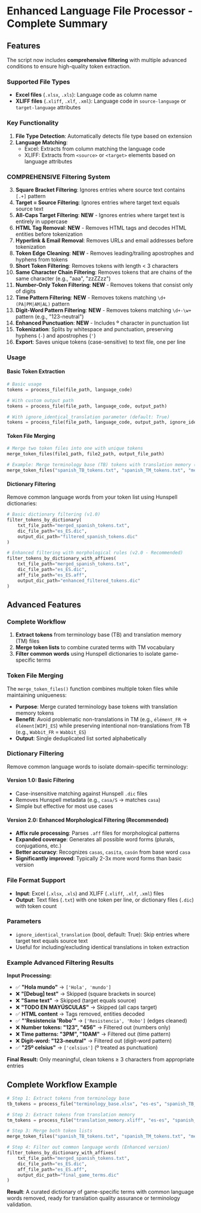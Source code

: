 # Enhanced Language File Processor - Complete Summary

## Features

The script now includes **comprehensive filtering** with multiple advanced conditions to ensure high-quality token extraction.

### Supported File Types
- **Excel files** (`.xlsx`, `.xls`): Language code as column name
- **XLIFF files** (`.xliff`, `.xlf`, `.xml`): Language code in `source-language` or `target-language` attributes

### Key Functionality
1. **File Type Detection**: Automatically detects file type based on extension
2. **Language Matching**: 
   - Excel: Extracts from column matching the language code
   - XLIFF: Extracts from `<source>` or `<target>` elements based on language attributes

### **COMPREHENSIVE Filtering System**
3. **Square Bracket Filtering**: Ignores entries where source text contains `[.+]` pattern
4. **Target = Source Filtering**: Ignores entries where target text equals source text
5. **All-Caps Target Filtering**: **NEW** - Ignores entries where target text is entirely in uppercase
6. **HTML Tag Removal**: **NEW** - Removes HTML tags and decodes HTML entities before tokenization
7. **Hyperlink & Email Removal**: Removes URLs and email addresses before tokenization
8. **Token Edge Cleaning**: **NEW** - Removes leading/trailing apostrophes and hyphens from tokens
9. **Short Token Filtering**: Removes tokens with length < 3 characters
10. **Same Character Chain Filtering**: Removes tokens that are chains of the same character (e.g., "aaa", "zzZZzz")
11. **Number-Only Token Filtering**: **NEW** - Removes tokens that consist only of digits
12. **Time Pattern Filtering**: **NEW** - Removes tokens matching `\d+(PA|PM|AM|AL)` pattern
13. **Digit-Word Pattern Filtering**: **NEW** - Removes tokens matching `\d+-\w+` pattern (e.g., "123-neutral")
14. **Enhanced Punctuation**: **NEW** - Includes º character in punctuation list
15. **Tokenization**: Splits by whitespace and punctuation, preserving hyphens (`-`) and apostrophes (`'`)
16. **Export**: Saves unique tokens (case-sensitive) to text file, one per line

### Usage

#### Basic Token Extraction
```python
# Basic usage
tokens = process_file(file_path, language_code)

# With custom output path
tokens = process_file(file_path, language_code, output_path)

# With ignore_identical_translation parameter (default: True)
tokens = process_file(file_path, language_code, output_path, ignore_identical_translation=False)
```

#### Token File Merging
```python
# Merge two token files into one with unique tokens
merge_token_files(file1_path, file2_path, output_file_path)

# Example: Merge terminology base (TB) tokens with translation memory (TM) tokens
merge_token_files("spanish_TB_tokens.txt", "spanish_TM_tokens.txt", "merged_spanish_tokens.txt")
```

#### Dictionary Filtering
Remove common language words from your token list using Hunspell dictionaries:

```python
# Basic dictionary filtering (v1.0)
filter_tokens_by_dictionary(
    txt_file_path="merged_spanish_tokens.txt",
    dic_file_path="es_ES.dic", 
    output_dic_path="filtered_spanish_tokens.dic"
)

# Enhanced filtering with morphological rules (v2.0 - Recommended)
filter_tokens_by_dictionary_with_affixes(
    txt_file_path="merged_spanish_tokens.txt",
    dic_file_path="es_ES.dic",
    aff_file_path="es_ES.aff",
    output_dic_path="enhanced_filtered_tokens.dic"
)
```

## Advanced Features

### Complete Workflow
1. **Extract tokens** from terminology base (TB) and translation memory (TM) files
2. **Merge token lists** to combine curated terms with TM vocabulary
3. **Filter common words** using Hunspell dictionaries to isolate game-specific terms

### Token File Merging
The `merge_token_files()` function combines multiple token files while maintaining uniqueness:
- **Purpose**: Merge curated terminology base tokens with translation memory tokens
- **Benefit**: Avoid problematic non-translations in TM (e.g., `élément_FR` → `élément[WIP]_ES`) while preserving intentional non-translations from TB (e.g., `Wabbit_FR` = `Wabbit_ES`)
- **Output**: Single deduplicated list sorted alphabetically

### Dictionary Filtering
Remove common language words to isolate domain-specific terminology:

#### Version 1.0: Basic Filtering
- Case-insensitive matching against Hunspell `.dic` files
- Removes Hunspell metadata (e.g., `casa/S` → matches `casa`)
- Simple but effective for most use cases

#### Version 2.0: Enhanced Morphological Filtering (Recommended)
- **Affix rule processing**: Parses `.aff` files for morphological patterns
- **Expanded coverage**: Generates all possible word forms (plurals, conjugations, etc.)
- **Better accuracy**: Recognizes `casas`, `casita`, `casón` from base word `casa`
- **Significantly improved**: Typically 2-3x more word forms than basic version

### File Format Support
- **Input**: Excel (`.xlsx`, `.xls`) and XLIFF (`.xliff`, `.xlf`, `.xml`) files
- **Output**: Text files (`.txt`) with one token per line, or dictionary files (`.dic`) with token count

### Parameters
- `ignore_identical_translation` (bool, default: True): Skip entries where target text equals source text
- Useful for including/excluding identical translations in token extraction

### Example Advanced Filtering Results
**Input Processing:**
- ✅ **"Hola mundo"** → `['Hola', 'mundo']`
- ❌ **"[Debug] test"** → Skipped (square brackets in source)
- ❌ **"Same text"** → Skipped (target equals source)
- ❌ **"TODO EN MAYÚSCULAS"** → Skipped (all caps target)
- ✅ **HTML content** → Tags removed, entities decoded
- ✅ **"'Resistencia 'Robo'"** → `['Resistencia', 'Robo']` (edges cleaned)
- ❌ **Number tokens: "123", "456"** → Filtered out (numbers only)
- ❌ **Time patterns: "3PM", "10AM"** → Filtered out (time pattern)
- ❌ **Digit-word: "123-neutral"** → Filtered out (digit-word pattern)
- ✅ **"25º celsius"** → `['celsius']` (º treated as punctuation)

**Final Result:** Only meaningful, clean tokens ≥ 3 characters from appropriate entries

## Complete Workflow Example

```python
# Step 1: Extract tokens from terminology base
tb_tokens = process_file("terminology_base.xlsx", "es-es", "spanish_TB_tokens.txt")

# Step 2: Extract tokens from translation memory  
tm_tokens = process_file("translation_memory.xliff", "es-es", "spanish_TM_tokens.txt")

# Step 3: Merge both token lists
merge_token_files("spanish_TB_tokens.txt", "spanish_TM_tokens.txt", "merged_spanish_tokens.txt")

# Step 4: Filter out common language words (Enhanced version)
filter_tokens_by_dictionary_with_affixes(
    txt_file_path="merged_spanish_tokens.txt",
    dic_file_path="es_ES.dic",
    aff_file_path="es_ES.aff", 
    output_dic_path="final_game_terms.dic"
)
```

**Result**: A curated dictionary of game-specific terms with common language words removed, ready for translation quality assurance or terminology validation.